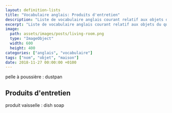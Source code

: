 ```yaml
---
layout: definition-lists
title: "Vocabulaire anglais: Produits d'entretien"
description: "Liste de vocabulaire anglais courant relatif aux objets du quotidien."
excerpt: "Liste de vocabulaire anglais courant relatif aux objets du quotidien."
image:
  path: assets/images/posts/living-room.png
  type: "ImageObject"
  width: 600
  height: 400
categories: ["anglais", "vocabulaire"]
tags: ["nom", "objet", "maison"]
date: 2018-11-27 00:00:00 +0100
---
```


pelle à poussière
: dustpan


## Produits d'entretien

produit vaisselle
: dish soap
